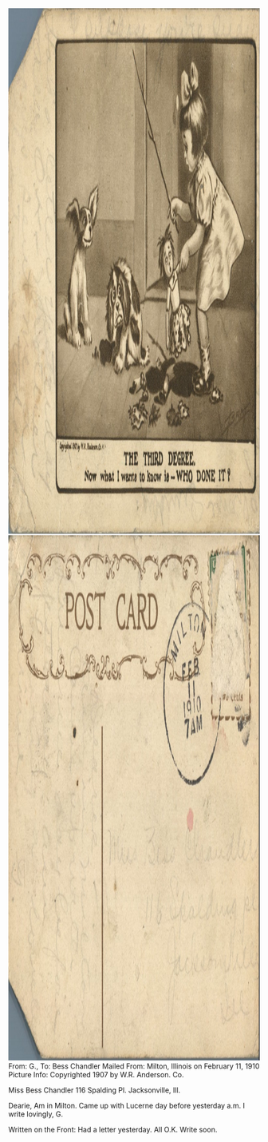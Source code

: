 <html><body><img class="alignnone size-full wp-image-1145" src="/wp-content/uploads/2014/06/postcard-2014-20140605_12072387_0498.jpg" alt="postcard-2014-20140605_12072387_0498" width="1516" height="1053"> <img class="alignnone size-full wp-image-1146" src="/wp-content/uploads/2014/06/postcard-2014-20140605_12073506_0499.jpg" alt="postcard-2014-20140605_12073506_0499" width="1546" height="1052">From: G., To: Bess Chandler
Mailed From: Milton, Illinois on February 11, 1910
Picture Info: Copyrighted 1907 by W.R. Anderson. Co.

Miss Bess Chandler
116 Spalding Pl.
Jacksonville, Ill.

Dearie,
Am in Milton. Came up with Lucerne day before yesterday a.m. I write lovingly,
G.

Written on the Front:
Had a letter yesterday. All O.K. Write soon.

 </body></html>